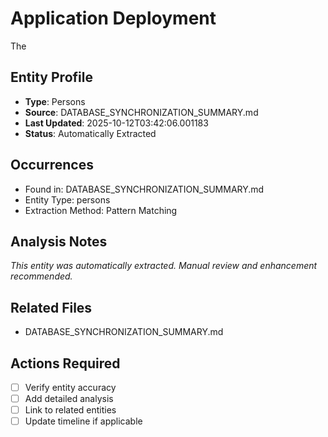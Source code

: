 # Application Deployment

The

## Entity Profile
- **Type**: Persons
- **Source**: DATABASE_SYNCHRONIZATION_SUMMARY.md
- **Last Updated**: 2025-10-12T03:42:06.001183
- **Status**: Automatically Extracted

## Occurrences
- Found in: DATABASE_SYNCHRONIZATION_SUMMARY.md
- Entity Type: persons
- Extraction Method: Pattern Matching

## Analysis Notes
*This entity was automatically extracted. Manual review and enhancement recommended.*

## Related Files
- DATABASE_SYNCHRONIZATION_SUMMARY.md

## Actions Required
- [ ] Verify entity accuracy
- [ ] Add detailed analysis
- [ ] Link to related entities
- [ ] Update timeline if applicable
